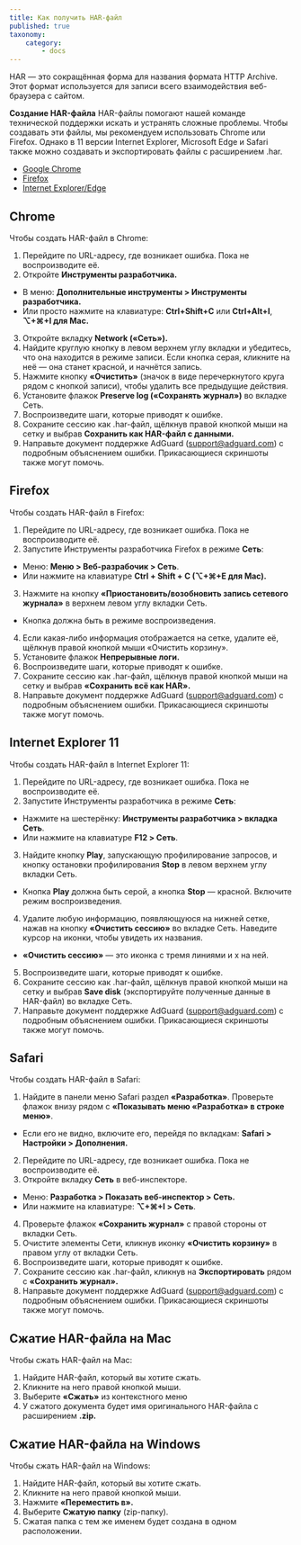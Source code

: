 ```yaml
---
title: Как получить HAR-файл
published: true
taxonomy:
    category:
        - docs
---
```


HAR — это сокращённая форма для названия формата HTTP Archive. Этот формат используется для записи всего взаимодействия веб-браузера с сайтом.

**Создание HAR-файла**
HAR-файлы помогают нашей команде технической поддержки искать и устранять сложные проблемы. Чтобы создавать эти файлы, мы рекомендуем использовать Chrome или Firefox. Однако в 11 версии Internet Explorer, Microsoft Edge и Safari также можно создавать и экспортировать файлы с расширением .har.

* [Google Chrome](#Chrome)
* [Firefox](#Firefox)
* [Internet Explorer/Edge](#Explorer)

<a id="Chrome"></a>
## Chrome

Чтобы создать HAR-файл в Chrome:

1. Перейдите по URL-адресу, где возникает ошибка. Пока не воспроизводите её.
2. Откройте **Инструменты разработчика.**
- В меню: **Дополнительные инструменты > Инструменты разработчика.**
- Или просто нажмите на клавиатуре: **Ctrl+Shift+C** или **Ctrl+Alt+I**, **⌥+⌘+I для Mac.**
3. Откройте вкладку **Network («Сеть»).**
4. Найдите круглую кнопку в левом верхнем углу вкладки и убедитесь, что она находится в режиме записи. Если кнопка серая, кликните на неё —  она станет красной, и начнётся запись.
5. Нажмите кнопку **«Очистить»** (значок в виде перечеркнутого круга рядом с кнопкой записи), чтобы удалить все предыдущие действия.
6. Установите флажок **Preserve log («Сохранять журнал»)** во вкладке Сеть.
7. Воспроизведите шаги, которые приводят к ошибке.
8. Сохраните сессию как .har-файл, щёлкнув правой кнопкой мыши на сетку и выбрав **Сохранить как HAR-файл с данными.**
9. Направьте документ поддержке AdGuard (support@adguard.com) с подробным объяснением ошибки. Прикасающиеся скриншоты также могут помочь.

<a id="Firefox"></a>
## Firefox

Чтобы создать HAR-файл в Firefox:
1. Перейдите по URL-адресу, где возникает ошибка. Пока не воспроизводите её.
2. Запустите Инструменты разработчика Firefox в режиме **Сеть**:
- Меню: **Меню > Веб-разрабочик > Сеть**.
- Или нажмите на клавиатуре **Ctrl + Shift + С (⌥+⌘+E для Mac).**
3. Нажмите на кнопку **«Приостановить/возобновить запись сетевого журнала»** в верхнем левом углу вкладки Сеть.
- Кнопка должна быть в режиме воспроизведения.
4. Если какая-либо информация отображается на сетке, удалите её, щёлкнув правой кнопкой мыши «Очистить корзину».
5. Установите флажок **Непрерывные логи.**
6.  Воспроизведите шаги, которые приводят к ошибке.
7. Сохраните сессию как .har-файл, щёлкнув правой кнопкой мыши на сетку и выбрав **«Сохранить всё как HAR».**
8. Направьте документ поддержке AdGuard (support@adguard.com) с подробным объяснением ошибки. Прикасающиеся скриншоты также могут помочь.

<a id="Explorer"></a>
## Internet Explorer 11

Чтобы создать HAR-файл в Internet Explorer 11:
1. Перейдите по URL-адресу, где возникает ошибка. Пока не воспроизводите её.
2. Запустите Инструменты разработчика в режиме **Сеть**:
- Нажмите на шестерёнку: **Инструменты разработчика > вкладка Сеть**.
- Или нажмите на клавиатуре **F12 > Сеть**.
3. Найдите кнопку **Play**, запускающую профилирование запросов, и кнопку остановки профилирования **Stop** в левом верхнем углу вкладки Cеть.
- Кнопка **Play** должна быть серой, а кнопка **Stop** — красной. Включите режим воспроизведения.
4. Удалите любую информацию, появляющуюся на нижней сетке, нажав на кнопку **«Очистить сессию»** во вкладке Сеть. Наведите курсор на иконки, чтобы увидеть их названия.
- **«Очистить сессию»** — это иконка с тремя линиями и x на ней.
5. Воспроизведите шаги, которые приводят к ошибке.
6. Сохраните сессию как .har-файл, щёлкнув правой кнопкой мыши на сетку и выбрав **Save disk** (экспортируйте полученные данные в HAR-файл) во вкладке Сеть.
7. Направьте документ поддержке AdGuard (support@adguard.com) с подробным объяснением ошибки. Прикасающиеся скриншоты также могут помочь.

<a id="Explorer"></a>
## Safari
Чтобы создать HAR-файл в Safari:
1. Найдите в панели меню Safari раздел **«Разработка»**. Проверьте флажок внизу рядом с **«Показывать меню «Разработка» в строке меню»**. 
- Если его не видно, включите его, перейдя по вкладкам: 	**Safari > Настройки > Дополнения.**
2. Перейдите по URL-адресу, где возникает ошибка. Пока не воспроизводите её.
3. Откройте вкладку **Сеть** в веб-инспекторе.
- Меню:	**Разработка > Показать веб-инспектор > Сеть.**
- Или нажмите на клавиатуре: **⌥+⌘+I > Сеть**.
4. Проверьте флажок **«Сохранить журнал»** с правой стороны от вкладки Сеть.
5. Очистите элементы Сети, кликнув иконку **«Очистить корзину»** в правом углу от вкладки Сеть.
6. Воспроизведите шаги, которые приводят к ошибке.
7. Сохраните сессию как .har-файл, кликнув на **Экспортировать** рядом с **«Сохранить журнал».**
8. Направьте документ поддержке AdGuard (support@adguard.com) с подробным объяснением ошибки. Прикасающиеся скриншоты также могут помочь.

<a id="Compressing an HAR file on Mac"></a>
## Сжатие HAR-файла на Mac

Чтобы сжать HAR-файл на Mac:
1. Найдите HAR-файл, который вы хотите сжать.
2. Кликните на него правой кнопкой мыши.
3. Выберите **«Сжать»** из контекстного меню
4. У сжатого документа будет имя оригинального HAR-файла с расширением **.zip.**

<a id="Compressing an HAR file on Windows"></a>
## Сжатие HAR-файла на Windows

Чтобы сжать HAR-файл на Windows:
1. Найдите HAR-файл, который вы хотите сжать.
2. Кликните на него правой кнопкой мыши.
3. Нажмите **«Переместить в».**
4. Выберите **Сжатую папку** (zip-папку).
5. Сжатая папка с тем же именем будет создана в одном расположении.

